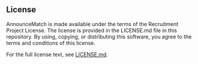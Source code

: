 ## License

AnnounceMatch is made available under the terms of the Recruitment Project License. The license is provided in the LICENSE.md file in this repository. By using, copying, or distributing this software, you agree to the terms and conditions of this license.

For the full license text, see [LICENSE.md](./LICENSE.md).
